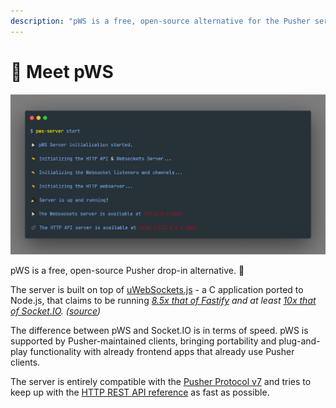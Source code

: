 ```yaml
---
description: "pWS is a free, open-source alternative for the Pusher service. \U0001F4E1"
---
```


# 📡 Meet pWS

![](.gitbook/assets/carbon-20-.png)

pWS is a free, open-source Pusher drop-in alternative. 📡

The server is built on top of [uWebSockets.js](https://github.com/uNetworking/uWebSockets.js) - a C application ported to Node.js, that claims to be running [_8.5x that of Fastify_](https://alexhultman.medium.com/serving-100k-requests-second-from-a-fanless-raspberry-pi-4-over-ethernet-fdd2c2e05a1e) _and at least_ [_10x that of Socket.IO_](https://medium.com/swlh/100k-secure-websockets-with-raspberry-pi-4-1ba5d2127a23)_. \(_[_source_](https://github.com/uNetworking/uWebSockets.js)_\)_

The difference between pWS and Socket.IO is in terms of speed. pWS is supported by Pusher-maintained clients, bringing portability and plug-and-play functionality with already frontend apps that already use Pusher clients.

The server is entirely compatible with the [Pusher Protocol v7](https://pusher.com/docs/channels/library_auth_reference/pusher-websockets-protocol#version-7-2017-11) and tries to keep up with the [HTTP REST API reference](https://pusher.com/docs/channels/library_auth_reference/rest-api/) as fast as possible.

